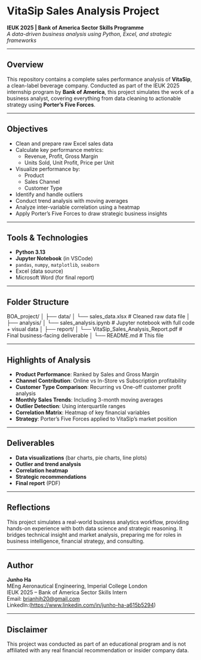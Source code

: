 # VitaSip Sales Analysis Project

**IEUK 2025 | Bank of America Sector Skills Programme**  
_A data-driven business analysis using Python, Excel, and strategic frameworks_

---

## Overview

This repository contains a complete sales performance analysis of **VitaSip**, a clean-label beverage company. Conducted as part of the IEUK 2025 internship program by **Bank of America**, this project simulates the work of a business analyst, covering everything from data cleaning to actionable strategy using **Porter’s Five Forces**.

---

## Objectives

- Clean and prepare raw Excel sales data
- Calculate key performance metrics:
  - Revenue, Profit, Gross Margin
  - Units Sold, Unit Profit, Price per Unit
- Visualize performance by:
  - Product
  - Sales Channel
  - Customer Type
- Identify and handle outliers
- Conduct trend analysis with moving averages
- Analyze inter-variable correlation using a heatmap
- Apply Porter’s Five Forces to draw strategic business insights

---

## Tools & Technologies

- **Python 3.13**
- **Jupyter Notebook** (in VSCode)
- `pandas`, `numpy`, `matplotlib`, `seaborn`
- Excel (data source)
- Microsoft Word (for final report)

---

## Folder Structure

BOA_project/
│
├── data/
│ └── sales_data.xlsx # Cleaned raw data file
│
├── analysis/
│ └── sales_analysis.ipynb # Jupyter notebook with full code + visual data
│
├── report/
│ └── VitaSip_Sales_Analysis_Report.pdf # Final business-facing deliverable
│
└── README.md # This file


---

## Highlights of Analysis

- **Product Performance**: Ranked by Sales and Gross Margin
- **Channel Contribution**: Online vs In-Store vs Subscription profitability
- **Customer Type Comparison**: Recurring vs One-off customer profit analysis
- **Monthly Sales Trends**: Including 3-month moving averages
- **Outlier Detection**: Using interquartile ranges
- **Correlation Matrix**: Heatmap of key financial variables
- **Strategy**: Porter’s Five Forces applied to VitaSip’s market position

---

## Deliverables

-  **Data visualizations** (bar charts, pie charts, line plots)
-  **Outlier and trend analysis**
-  **Correlation heatmap**
-  **Strategic recommendations**
-  **Final report** (PDF)

---

## Reflections

This project simulates a real-world business analytics workflow, providing hands-on experience with both data science and strategic reasoning. It bridges technical insight and market analysis, preparing me for roles in business intelligence, financial strategy, and consulting.

---

## Author

**Junho Ha**  
MEng Aeronautical Engineering, Imperial College London  
IEUK 2025 – Bank of America Sector Skills Intern  
Email: brianhjh20@gmail.com  
LinkedIn:(https://www.linkedin.com/in/junho-ha-a615b5294) 

---

## Disclaimer

This project was conducted as part of an educational program and is not affiliated with any real financial recommendation or insider company data.
